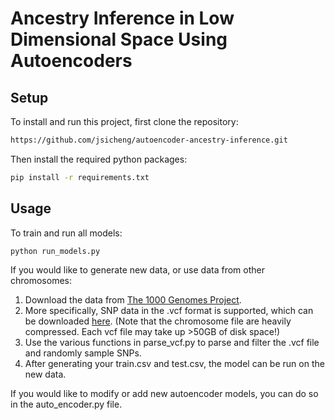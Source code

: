 # Ancestry Inference in Low Dimensional Space Using Autoencoders

## Setup

To install and run this project, first clone the repository:

```sh
https://github.com/jsicheng/autoencoder-ancestry-inference.git
```

Then install the required python packages:

```sh
pip install -r requirements.txt
```

## Usage

To train and run all models:

```sh
python run_models.py
```

If you would like to generate new data, or use data from other chromosomes:
1. Download the data from [The 1000 Genomes Project](https://www.internationalgenome.org/).
2. More specifically, SNP data in the .vcf format is supported, which can be downloaded [here](http://ftp.1000genomes.ebi.ac.uk/vol1/ftp/release/20130502/).
(Note that the chromosome file are heavily compressed. Each vcf file may take up >50GB of disk space!)
3. Use the various functions in parse_vcf.py to parse and filter the .vcf file and randomly sample SNPs.
4. After generating your train.csv and test.csv, the model can be run on the new data.

If you would like to modify or add new autoencoder models, you can do so in the auto_encoder.py file.